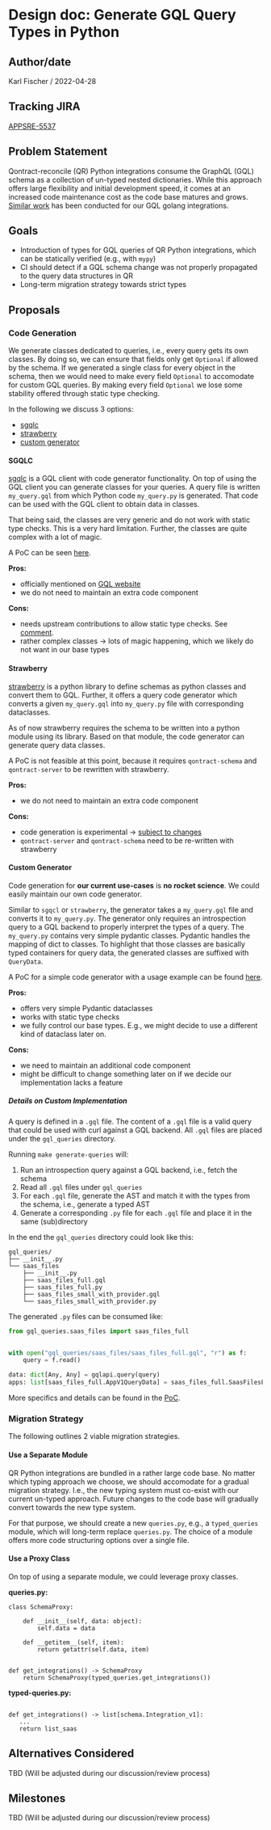 # Design doc: Generate GQL Query Types in Python

## Author/date

Karl Fischer / 2022-04-28

## Tracking JIRA

[APPSRE-5537](https://issues.redhat.com/browse/APPSRE-5537)

## Problem Statement

Qontract-reconcile (QR) Python integrations consume the GraphQL (GQL) schema as a collection of un-typed nested dictionaries.
While this approach offers large flexibility and initial development speed, it comes at an increased code maintenance cost as the code base matures and grows.
[Similar work](gql-client-for-go-integrations.md) has been conducted for our GQL golang integrations.

## Goals

- Introduction of types for GQL queries of QR Python integrations, which can be statically verified (e.g., with `mypy`)
- CI should detect if a GQL schema change was not properly propagated to the query data structures in QR
- Long-term migration strategy towards strict types

## Proposals

### Code Generation

We generate classes dedicated to queries, i.e., every query gets its own classes.
By doing so, we can ensure that fields only get `Optional` if allowed by the schema.
If we generated a single class for every object in the schema, then we would need to make every field `Optional` to accomodate for custom GQL queries.
By making every field `Optional` we lose some stability offered through static type checking.

In the following we discuss 3 options:

- [sgqlc](https://github.com/profusion/sgqlc)
- [strawberry](https://github.com/strawberry-graphql/strawberry)
- [custom generator](https://github.com/app-sre/qontract-reconcile/pull/2389)

#### SGQLC

[sgqlc](https://github.com/profusion/sgqlc) is a GQL client with code generator functionality.
On top of using the GQL client you can generate classes for your queries.
A query file is written `my_query.gql` from which Python code `my_query.py` is generated.
That code can be used with the GQL client to obtain data in classes.

That being said, the classes are very generic and do not work with static type checks. This is a very hard limitation.
Further, the classes are quite complex with a lot of magic.

A PoC can be seen [here](https://github.com/app-sre/qontract-reconcile/pull/2367).

**Pros:**

- officially mentioned on [GQL website](https://graphql.org/code/#python)
- we do not need to maintain an extra code component

**Cons:**

- needs upstream contributions to allow static type checks. See [comment](https://github.com/profusion/sgqlc/issues/129#issuecomment-885820088).
- rather complex classes -> lots of magic happening, which we likely do not want in our base types

#### Strawberry

[strawberry](https://github.com/strawberry-graphql/strawberry) is a python library to define schemas as python classes and convert them to GQL.
Further, it offers a query code generator which converts a given `my_query.gql` into `my_query.py` file with corresponding dataclasses.

As of now strawberry requires the schema to be written into a python module using its library. Based on that module, the code generator can
generate query data classes.

A PoC is not feasible at this point, because it requires `qontract-schema` and `qontract-server` to be rewritten with strawberry.

**Pros:**

- we do not need to maintain an extra code component

**Cons:**

- code generation is experimental -> [subject to changes](https://strawberry.rocks/docs/codegen/query-codegen)
- `qontract-server` and `qontract-schema` need to be re-written with strawberry

#### Custom Generator

Code generation for **our current use-cases** is **no rocket science**. We could easily maintain our own code generator.

Similar to `sgqcl` or `strawberry`, the generator takes a `my_query.gql` file and converts it to `my_query.py`.
The generator only requires an introspection query to a GQL backend to properly interpret the types of a query.
The `my_query.py` contains very simple pydantic classes. Pydantic handles the mapping of dict to classes.
To highlight that those classes are basically typed containers for query data, the generated classes are suffixed with `QueryData`.

A PoC for a simple code generator with a usage example can be found [here](https://github.com/app-sre/qontract-reconcile/pull/2389).

**Pros:**

- offers very simple Pydantic dataclasses
- works with static type checks
- we fully control our base types. E.g., we might decide to use a different kind of dataclass later on.

**Cons:**

- we need to maintain an additional code component
- might be difficult to change something later on if we decide our implementation lacks a feature

##### Details on Custom Implementation

A query is defined in a `.gql` file. The content of a `.gql` file is a valid query that could be used with curl against a GQL backend.
All `.gql` files are placed under the `gql_queries` directory.

Running `make generate-queries` will:

1. Run an introspection query against a GQL backend, i.e., fetch the schema
1. Read all `.gql` files under `gql_queries`
1. For each `.gql` file, generate the AST and match it with the types from the schema, i.e., generate a typed AST
1. Generate a corresponding `.py` file for each `.gql` file and place it in the same (sub)directory

In the end the `gql_queries` directory could look like this:

```
gql_queries/
├── __init__.py
└── saas_files
    ├── __init__.py
    ├── saas_files_full.gql
    ├── saas_files_full.py
    ├── saas_files_small_with_provider.gql
    └── saas_files_small_with_provider.py
```

The generated `.py` files can be consumed like:

```python
from gql_queries.saas_files import saas_files_full


with open("gql_queries/saas_files/saas_files_full.gql", "r") as f:
    query = f.read()

data: dict[Any, Any] = gqlapi.query(query)
apps: list[saas_files_full.AppV1QueryData] = saas_files_full.SaasFilesFullQueryData(**data).apps_v1 or []
```

More specifics and details can be found in the [PoC](https://github.com/app-sre/qontract-reconcile/pull/2389).

### Migration Strategy

The following outlines 2 viable migration strategies.

#### Use a Separate Module

QR Python integrations are bundled in a rather large code base.
No matter which typing approach we choose, we should accomodate for a gradual migration strategy.
I.e., the new typing system must co-exist with our current un-typed approach.
Future changes to the code base will gradually convert towards the new type system.

For that purpose, we should create a new `queries.py`, e.g., a `typed_queries` module, which will
long-term replace `queries.py`. The choice of a module offers more code structuring options over a single file.

#### Use a Proxy Class

On top of using a separate module, we could leverage proxy classes.

**queries.py:**

```
class SchemaProxy:

    def __init__(self, data: object):
        self.data = data

    def __getitem__(self, item):
        return getattr(self.data, item)


def get_integrations() -> SchemaProxy
    return SchemaProxy(typed_queries.get_integrations())
```

**typed-queries.py:**

```

def get_integrations() -> list[schema.Integration_v1]:
   ...
   return list_saas
```

## Alternatives Considered

TBD (Will be adjusted during our discussion/review process)

## Milestones

TBD (Will be adjusted during our discussion/review process)
